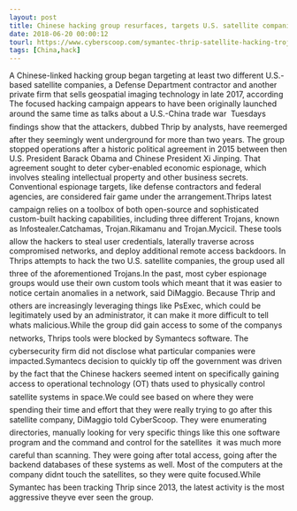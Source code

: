 ```yaml
---
layout: post
title: Chinese hacking group resurfaces, targets U.S. satellite companies and systems
date: 2018-06-20 00:00:12
tourl: https://www.cyberscoop.com/symantec-thrip-satellite-hacking-trojans/?category_news=technology
tags: [China,hack]
---
```

A Chinese-linked hacking group began targeting at least two different U.S.-based satellite companies, a Defense Department contractor and another private firm that sells geospatial imaging technology in late 2017, according The focused hacking campaign appears to have been originally launched around the same time as talks about a U.S.-China trade war  Tuesdays findings show that the attackers, dubbed Thrip by analysts, have reemerged after they seemingly went underground for more than two years. The group stopped operations after a historic political agreement in 2015 between then U.S. President Barack Obama and Chinese President Xi Jinping. That agreement sought to deter cyber-enabled economic espionage, which involves stealing intellectual property and other business secrets. Conventional espionage targets, like defense contractors and federal agencies, are considered fair game under the arrangement.Thrips latest campaign relies on a toolbox of both open-source and sophisticated custom-built hacking capabilities, including three different Trojans, known as Infostealer.Catchamas, Trojan.Rikamanu and Trojan.Mycicil. These tools allow the hackers to steal user credentials, laterally traverse across compromised networks, and deploy additional remote access backdoors. In Thrips attempts to hack the two U.S. satellite companies, the group used all three of the aforementioned Trojans.In the past, most cyber espionage groups would use their own custom tools which meant that it was easier to notice certain anomalies in a network, said DiMaggio. Because Thrip and others are increasingly leveraging things like PsExec, which could be legitimately used by an administrator, it can make it more difficult to tell whats malicious.While the group did gain access to some of the companys networks, Thrips tools were blocked by Symantecs software. The cybersecurity firm did not disclose what particular companies were impacted.Symantecs decision to quickly tip off the government was driven by the fact that the Chinese hackers seemed intent on specifically gaining access to operational technology (OT) thats used to physically control satellite systems in space.We could see based on where they were spending their time and effort that they were really trying to go after this satellite company, DiMaggio told CyberScoop. They were enumerating directories, manually looking for very specific things like this one software program and the command and control for the satellites  it was much more careful than scanning. They were going after total access, going after the backend databases of these systems as well. Most of the computers at the company didnt touch the satellites, so they were quite focused.While Symantec has been tracking Thrip since 2013, the latest activity is the most aggressive theyve ever seen the group.